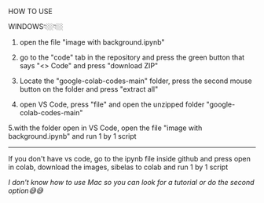 HOW TO USE 
      
WINDOWS👇🏼👇🏼

1. open the file "image with background.ipynb"

2. go to the "code" tab in the repository and press the green button that says "<> Code" and press "download ZIP"

3. Locate the "google-colab-codes-main" folder, press the second mouse button on the folder and press "extract all"

4. open VS Code, press "file" and open the unzipped folder "google-colab-codes-main"

5.with the folder open in VS Code, open the file "image with background.ipynb" and run 1 by 1 script

-------------------------------------------------- ------------------------------------------------------------------------------------------------------------------------------------------

If you don't have vs code, go to the ipynb file inside github and press open in colab, download the images, sibelas to colab and run 1 by 1 script


*I don't know how to use Mac so you can look for a tutorial or do the second option😅😅*
